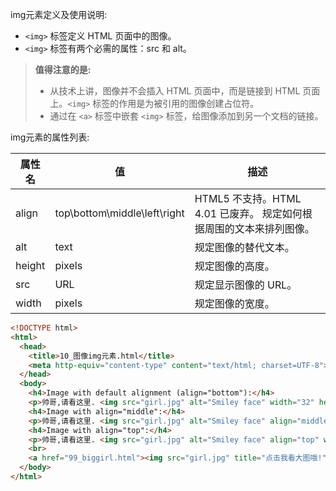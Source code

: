 img元素定义及使用说明:

- `<img>` 标签定义 HTML 页面中的图像。
- `<img>` 标签有两个必需的属性：src 和 alt。

> **值得注意的是:**
> 
> - 从技术上讲，图像并不会插入 HTML 页面中，而是链接到 HTML 页面上。`<img>` 标签的作用是为被引用的图像创建占位符。
> - 通过在 `<a>` 标签中嵌套 `<img>` 标签，给图像添加到另一个文档的链接。

img元素的属性列表:

| 属性名 | 值 | 描述 |
| --- | --- | --- |
| align | top\bottom\middle\left\right | HTML5 不支持。HTML 4.01 已废弃。 规定如何根据周围的文本来排列图像。|
| alt | text | 规定图像的替代文本。|
| height | pixels | 规定图像的高度。|
| src | URL | 规定显示图像的 URL。|
| width | pixels | 规定图像的宽度。|

```html
<!DOCTYPE html><html>  <head>    <title>10_图像img元素.html</title>    <meta http-equiv="content-type" content="text/html; charset=UTF-8">  </head>  <body>    <h4>Image with default alignment (align="bottom"):</h4>	<p>帅哥,请看这里. <img src="girl.jpg" alt="Smiley face" width="32" height="32"> 我在这里等你哦.</p>	<h4>Image with align="middle":</h4>	<p>帅哥,请看这里. <img src="girl.jpg" alt="Smiley face" align="middle" width="32" height="32"> 我在这里等你哦.</p>	<h4>Image with align="top":</h4>	<p>帅哥,请看这里. <img src="girl.jpg" alt="Smiley face" align="top" width="32" height="32"> 我在这里等你哦.</p>  	<br>	<a href="99_biggirl.html"><img src="girl.jpg" title="点击我看大图哦!" alt="liuyan" width="32" height="32"></a>  </body></html>```